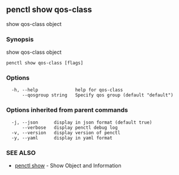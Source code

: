## penctl show qos-class

show qos-class object

### Synopsis


show qos-class object

```
penctl show qos-class [flags]
```

### Options

```
  -h, --help              help for qos-class
      --qosgroup string   Specify qos group (default "default")
```

### Options inherited from parent commands

```
  -j, --json      display in json format (default true)
      --verbose   display penctl debug log
  -v, --version   display version of penctl
  -y, --yaml      display in yaml format
```

### SEE ALSO
* [penctl show](penctl_show.md)	 - Show Object and Information

